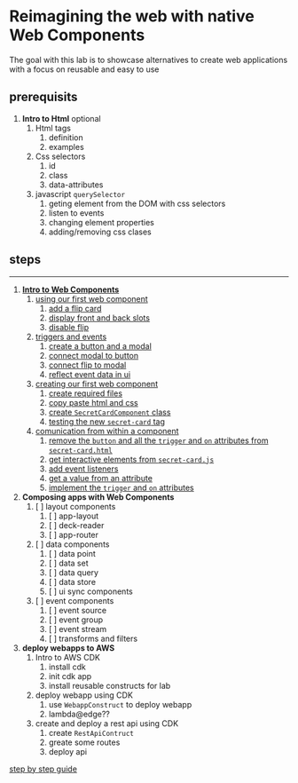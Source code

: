 # Reimagining the web with native Web Components

The goal with this lab is to showcase alternatives to create web applications with a focus on reusable and easy to use 


## prerequisits
1. **Intro to Html** optional
    1. Html tags
        1. definition
        1. examples
    1. Css selectors
        1. id
        1. class
        1. data-attributes
    1. javascript `querySelector`
        1. geting element from the DOM with css selectors
        1. listen to events
        1. changing element properties
        1. adding/removing css clases

## steps





---

1. [**Intro to Web Components**](./step-by-step.md#chapter-1-intro-to-web-components)
    1. [using our first web component](./step-by-step.md#section-1-using-our-firsts-components)
        1. [add a flip card](./step-by-step.md#activity-1-add-a-flip-card)
        2. [display front and back slots](./step-by-step.md#activity-2-display-front-and-back-slots)
        3. [disable flip](./step-by-step.md#activity-3-disable-flip)
    2. [triggers and events](./step-by-step.md#section-2-triggers-and-events)
        1. [create a button and a modal](./step-by-step.md#activity-1-create-a-button-and-a-modal)
        2. [connect modal to button](./step-by-step.md#activity-2-connect-modal-to-button)
        3. [connect flip to modal](./step-by-step.md#activity-3-connect-flip-to-modal)
        4. [reflect event data in ui](step-by-step.md#activity-4-reflect-event-data-in-ui)
    3. [creating our first web component](step-by-step.md#section-3-creating-our-first-web-component)
        1. [create required files](./step-by-step.md#activity-1-create-required-files)
        2. [copy paste html and css](./step-by-step.md#activity-2-copy-paste-html-and-css)
        3. [create `SecretCardComponent` class](./step-by-step.md#activity-3-create-secretcardcomponent-class)
        4. [testing the new `secret-card` tag](./step-by-step.md#activity-4-testing-the-new-secret-card-tag)
    4. [comunication from within a component](./step-by-step.md#section-4-comunication-from-within-a-component)
        1. [remove the `button` and all the `trigger` and `on` attributes from `secret-card.html`](./step-by-step.md#activity-1-remove-the-button-ui-data-sync-and-all-the-trigger-and-on-attributes-from-secret-cardhtml)
        2. [get interactive elements from `secret-card.js`](./step-by-step.md#activity-2get-interactive-elements-from-secret-cardjs)
        3. [add event listeners](./step-by-step.md#activity-3-add-event-listeners)
        4. [get a value from an attribute](step-by-step.md#activity-4-get-a-value-from-an-attribute)
        5. [implement the `trigger` and `on` attributes](./step-by-step.md#activity-5-implement-the-trigger-and-on-attributes)
    <!-- 1. let's share our component -->
2. **Composing apps with Web Components**
    1. [ ] layout components
       1. [ ] app-layout
       2. [ ] deck-reader
       3. [ ] app-router
    2. [ ] data components
       1. [ ] data point
       2. [ ] data set
       3. [ ] data query
       4. [ ] data store
       5. [ ] ui sync components
    3. [ ] event components
       1. [ ] event source
       2. [ ] event group
       3. [ ] event stream
       4. [ ] transforms and filters
3. **deploy webapps to AWS**
    1. Intro to AWS CDK
        1. install cdk
        2. init cdk app
        3. install reusable constructs for lab
    2. deploy webapp using CDK
        1. use `WebappConstruct` to deploy webapp
        2. lambda@edge??
    3. create and deploy a rest api using CDK
        1. create `RestApiContruct`
        2. greate some routes
        3. deploy api











[step by step guide](./step-by-step.md#chapter-1-intro-to-web-components)